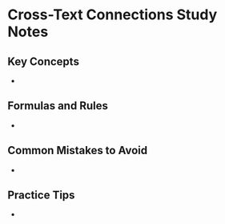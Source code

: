 # Cross-Text Connections Study Notes

## Key Concepts

- 

## Formulas and Rules

- 

## Common Mistakes to Avoid

- 

## Practice Tips

- 

